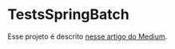 # TestsSpringBatch
Esse projeto é descrito [nesse artigo do Medium](https://medium.com/@giuliana-bezerra/testes-de-integracao-com-spring-batch-2e019787d081).
